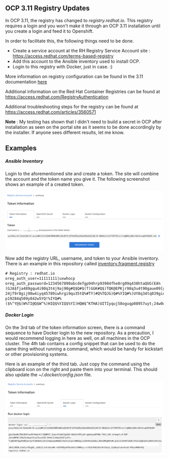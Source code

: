 ## OCP 3.11 Registry Updates

In OCP 3.11, the registry has changed to _registry.redhat.io_. This registry requires a login and you won't make it through an OCP 3.11 installation until you create a login and feed it to Openshift.

In order to facilitate this, the following things need to be done.

- Create a service account at the RH Registry Service Account site : https://access.redhat.com/terms-based-registry
- Add this account to the Ansible inventory used to install OCP.
- Login to this registry with Docker, just in case. :)

More information on registry configuration can be found in the 3.11 documentation [here](https://docs.openshift.com/container-platform/3.11/install/configuring_inventory_file.html#advanced-install-configuring-registry-location)

Additional information on the Red Hat Container Registries can be found at  https://access.redhat.com/RegistryAuthentication

Additional troubleshooting steps for the registry can be found at https://access.redhat.com/articles/3560571

**Note** : My testing has shown that I didn't need to build a secret in OCP after installation as seen on the portal site as it seems to be done accordingly by the installer. If anyone sees different results, let me know.

## Examples

##### Ansible Inventory

Login to the aforementioned site and create a token. The site will combine the account and the token name you give it. The following screenshot shows an example of a created token.

![Screenshot](registry_redhat_io_token.png)

Now add the registry URL, username, and token to your Ansible inventory. There is an example in this repository called [inventory.fragment.registry](inventory.fragment.registry)

```
# Registry : redhat.io
oreg_auth_user=11111111|uxwhocp
oreg_auth_password=1234567890abcdefgp94hrp93984fhe8rg09q438htaQUG(EA%(GJA$fja489gqu4i90q3t4j9aj90g#Q$Q#$(T)GGK#Q$)TQK@EPKjr98q3u4t90gaue09[gqp054p3jt09q3i48t9	24jf9r8gij98w4iyq45789iwhrgi9qu35tQ%#TY)#Q%TQJG)Q#%YIQ#%)UY8q34tq039giq094u5yj8qu935tjq093gjqo95yijw590uhjge09jw459pyj409w4j0gq5jhg90q45jy9w45io8r6a[0E%py,Q#T(Q(VT(iearp9gq3i40tiuw509hjw49yi34qj9gjha90pojq0935jy0q39jg09aeu5y09pq3uj5yp09qu5rp9oyujw4o59utp9845wuqgjqw89o4i5u6oq8taiuegqwp049asep5ht09q5hwt9t8auyh9p8qgo8ua4pt0oq435a98z85l68qp[3aoe7t19p57y0-p19284q509y842w5YQ!%IYQ#%($%^Y@$(W%TI@Q$W^%)HIQ$%YIQ$%YI)HQW$^KTHA)UITIyquj58oguqp08957uyt;24w0u5p<F9>tuh945aeYHQ$AEYH(Q5rh8oaeijy9qj45pyoq4a5p9euyq;9puyp9/q45uy9q4u9p5yuq95ypu9jga;OP9UY3Q59GU90P889e5ug89w495gj8950gjw495hjw4oejhg98j9045gW%W$()%Y$)G$K#%)YQ#%JYQJ)%H35
```

##### Docker Login

On the 3rd tab of the token information screen, there is a command sequence to have Docker login to the new repository. As a precaution, I would recommend logging in here as well, on all machines in the OCP cluster. The 4th tab contains a config snippet that can be used to do the same thing without running a command, which would be handy for kickstart or other provisioning systems.

Here is an example of the third tab. Just copy the command using the clipboard icon on the right and paste them into your terminal. This should also update the  _~/.docker/config.json_ file.

![Screenshot](registry_redhat_io_docker.png)
